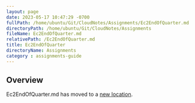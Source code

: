 ```yaml
---
layout: page
date: 2023-05-17 10:47:29 -0700
fullPath: /home/ubuntu/Git/CloudNotes/Assignments/Ec2EndOfQuarter.md
directoryPath: /home/ubuntu/Git/CloudNotes/Assignments
fileName: Ec2EndOfQuarter.md
relativePath: /Ec2EndOfQuarter.md
title: Ec2EndOfQuarter
directoryName: Assignments
category : assignments-guide
---
```


## Overview

Ec2EndOfQuarter.md has moved to a [new location](Aws/Ec2EndOfQuarter.md).
